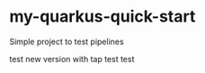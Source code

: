 # my-quarkus-quick-start

Simple project to test pipelines

test new version with tap
test
test





